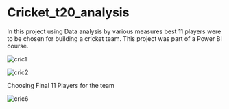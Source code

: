 # Cricket_t20_analysis
 In this project using Data analysis by various measures best 11 players were to be chosen for building a cricket team. This project was part of a Power BI course. 

 
![cric1](https://github.com/niyatid13/Cricket_t20_analysis/assets/88267162/b4408f0c-8ed2-4b2f-9b29-838e48f17fbb)


![cric2](https://github.com/niyatid13/Cricket_t20_analysis/assets/88267162/f728e3e8-e41d-4a71-bbfc-d02acbb77da3)


Choosing Final 11 Players for the team


![cric6](https://github.com/niyatid13/Cricket_t20_analysis/assets/88267162/283d5ada-2ca0-4743-8e01-61269c8449d6)

